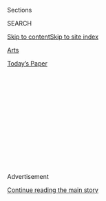 <div id="app">

<div>

<div>

<div>

<div class="NYTAppHideMasthead css-1q2w90k e1suatyy0">

<div class="section css-ui9rw0 e1suatyy2">

<div class="css-eph4ug er09x8g0">

<div class="css-6n7j50">

</div>

<span class="css-1dv1kvn">Sections</span>

<div class="css-10488qs">

<span class="css-1dv1kvn">SEARCH</span>

</div>

[Skip to content](#site-content)[Skip to site
index](#site-index)

</div>

<div id="masthead-section-label" class="css-1wr3we4 eaxe0e00">

[Arts](https://www.nytimes.com/section/arts)

</div>

<div class="css-10698na e1huz5gh0">

</div>

</div>

<div id="masthead-bar-one" class="section hasLinks css-15hmgas e1csuq9d3">

<div class="css-uqyvli e1csuq9d0">

</div>

<div class="css-1uqjmks e1csuq9d1">

</div>

<div class="css-9e9ivx">

[](https://myaccount.nytimes.com/auth/login?response_type=cookie&client_id=vi)

</div>

<div class="css-1bvtpon e1csuq9d2">

[Today’s
Paper](https://www.nytimes.com/section/todayspaper)

</div>

</div>

</div>

</div>

<div data-aria-hidden="false">

<div id="site-content" data-role="main">

<div>

<div class="css-1aor85t" style="opacity:0.000000001;z-index:-1;visibility:hidden">

<div class="css-1hqnpie">

<div class="css-epjblv">

<span class="css-17xtcya">[Arts](/section/arts)</span><span class="css-x15j1o">|</span><span class="css-fwqvlz">Martha
Nierenberg, Entrepreneur Who Sought Art’s Return, Dies at
96</span>

</div>

<div class="css-k008qs">

<div class="css-1iwv8en">

<span class="css-18z7m18"></span>

<div>

</div>

</div>

<span class="css-1n6z4y">https://nyti.ms/3hUQxXk</span>

<div class="css-1705lsu">

<div class="css-4xjgmj">

<div class="css-4skfbu" data-role="toolbar" data-aria-label="Social Media Share buttons, Save button, and Comments Panel with current comment count" data-testid="share-tools">

  - 
  - 
  - 
  - 
    
    <div class="css-6n7j50">
    
    </div>

  - 

</div>

</div>

</div>

</div>

</div>

</div>

<div id="NYT_TOP_BANNER_REGION" class="css-13pd83m">

</div>

<div id="top-wrapper" class="css-1sy8kpn">

<div id="top-slug" class="css-l9onyx">

Advertisement

</div>

[Continue reading the main
story](#after-top)

<div class="ad top-wrapper" style="text-align:center;height:100%;display:block;min-height:250px">

<div id="top" class="place-ad" data-position="top" data-size-key="top">

</div>

</div>

<div id="after-top">

</div>

</div>

<div>

<div id="sponsor-wrapper" class="css-1hyfx7x">

<div id="sponsor-slug" class="css-19vbshk">

Supported by

</div>

[Continue reading the main
story](#after-sponsor)

<div id="sponsor" class="ad sponsor-wrapper" style="text-align:center;height:100%;display:block">

</div>

<div id="after-sponsor">

</div>

</div>

<div class="css-186x18t">

</div>

<div class="css-1vkm6nb ehdk2mb0">

# Martha Nierenberg, Entrepreneur Who Sought Art’s Return, Dies at 96

</div>

A co-founder of Dansk Designs, she fought to recover family masterpieces
stolen by the Nazis when they invaded Hungary. The case, mired in a U.S.
court, goes on.

<div class="css-79elbk" data-testid="photoviewer-wrapper">

<div class="css-z3e15g" data-testid="photoviewer-wrapper-hidden">

</div>

<div class="css-1a48zt4 ehw59r15" data-testid="photoviewer-children">

![<span class="css-16f3y1r e13ogyst0" data-aria-hidden="true">Martha
Nierenberg at her home in Armonk, N.Y., in 1998.
</span><span class="css-cnj6d5 e1z0qqy90" itemprop="copyrightHolder"><span class="css-1ly73wi e1tej78p0">Credit...</span><span><span>
James Estrin/The New York
Times</span></span></span>](https://static01.nyt.com/images/2020/08/02/obituaries/02Nierenberg-obit1/Nierenberg-1-articleLarge.jpg?quality=75&auto=webp&disable=upscale)

</div>

</div>

<div class="css-18e8msd">

<div class="css-vp77d3 epjyd6m0">

<div class="css-1baulvz">

By [<span class="css-1baulvz last-byline" itemprop="name">Tom
Mashberg</span>](https://www.nytimes.com/by/tom-mashberg)

</div>

</div>

  - 
    
    <div class="css-ld3wwf e16638kd2">
    
    July 30,
    2020
    
    </div>

  - 
    
    <div class="css-4xjgmj">
    
    <div class="css-d8bdto" data-role="toolbar" data-aria-label="Social Media Share buttons, Save button, and Comments Panel with current comment count" data-testid="share-tools">
    
      - 
      - 
      - 
      - 
        
        <div class="css-6n7j50">
        
        </div>
    
      - 
    
    </div>
    
    </div>

</div>

</div>

<div class="section meteredContent css-1r7ky0e" name="articleBody" itemprop="articleBody">

<div class="css-1fanzo5 StoryBodyCompanionColumn">

<div class="css-53u6y8">

Martha Nierenberg had barely turned 20 when she was bundled off a train
in central Hungary and hidden by nuns in a Roman Catholic hospital. It
was March 1944, and a Nazi occupying force that included Adolf Eichmann
was marching into her home city, Budapest. Eichmann, a principal
engineer of the Holocaust, would immediately embark on the annihilation
of 500,000 Hungarian Jews.

Mrs. Nierenberg, who was born into one of Hungary’s wealthiest families,
evaded capture for two months before friends assured her that she could
venture home. There she learned that she would be among 42 family
members and close associates who were to be driven by the Germans to the
Austrian border and, several weeks later, allowed to escape to
Switzerland or Portugal.

The cost of life was high. The Nazis strong-armed the family into
signing away their estates, including some 2,500 pieces of precious art.
And Mrs. Nierenberg’s father, Alfons Weiss de Csepel, was among five
relatives who were forced to stay behind as hostages of the Third Reich.

A trained biochemist who spoke six languages, Mrs. Nierenberg made it to
the United States with her mother in 1945. She set off on a career as a
scientist and researcher at M.I.T. and the Rockefeller Institute for
Medical Research in New York, and then as an entrepreneur. She achieved
major success when, in 1954, she and her husband, Theodore Nierenberg,
founded the [Dansk Designs housewares
company](https://designresearch.sva.edu/research/dansk-designs-reinventing-the-american-tabletop-1954-1985/),
which reimagined and invigorated the American tabletop.

</div>

</div>

<div class="css-1fanzo5 StoryBodyCompanionColumn">

<div class="css-53u6y8">

Mrs. Nierenberg died in her sleep on June 27 at a senior living facility
in Rye, N.Y., according to her family. She was 96.

At her death she was a lead plaintiff in a 30-year Holocaust art
restitution battle with Hungary that counts as one of the highest-value
cases ever pursued by a single family. Among the 40 paintings Hungary
has refused to return are four by El Greco and others by Corot,
Velázquez and Courbet. Her trustee, her granddaughter Robin Bunevich,
estimates that the collection is worth $100 million. She said the family
would continue to press the case.

</div>

</div>

<div class="css-79elbk" data-testid="photoviewer-wrapper">

<div class="css-z3e15g" data-testid="photoviewer-wrapper-hidden">

</div>

<div class="css-1a48zt4 ehw59r15" data-testid="photoviewer-children">

![<span class="css-16f3y1r e13ogyst0" data-aria-hidden="true">Mrs.
Nierenberg at her home in 2008. A biochemist, she spoke six languages,
worked as a researcher and, with her husband, founded the Dansk Designs
housewares
company. </span><span class="css-cnj6d5 e1z0qqy90" itemprop="copyrightHolder"><span class="css-1ly73wi e1tej78p0">Credit...</span><span>(Joyce
Dopkeen/The New York
Times)</span></span>](https://static01.nyt.com/images/2020/07/27/obituaries/Nierenberg/merlin_21470445_f722669f-8c01-46c0-8cf9-d7fcb8f1c6df-articleLarge.jpg?quality=75&auto=webp&disable=upscale)

</div>

</div>

<div class="css-1fanzo5 StoryBodyCompanionColumn">

<div class="css-53u6y8">

In a 2019 interview for her memoirs, Mrs. Nierenberg spoke of growing up
surrounded by the [confiscated
masterpieces](http://hungarylootedart.com/?page_id=32) and other fine
art objects, ancient sculptures and pre-Renaissance furniture and rugs,
many of which had been expropriated by Eichmann himself.

“We love these paintings,” she said. “We would dearly like to have
something back.”

Martha Weiss de Csepel was born in Budapest on March 12, 1924, a
granddaughter of Baron Mor Lipot Herzog, one of Europe’s premier art and
antiquities collectors. Her paternal grandfather, Manfred Weiss de
Csepel, had built the Manfred Weiss Steel and Metal Works, Hungary’s
largest machine factory, which employed 40,000 people and pumped out
trucks, washing machines and other items, including munitions. Once the
Nazis seized control, they converted the works entirely into a factory
for weapons and war machinery.

</div>

</div>

<div class="css-1fanzo5 StoryBodyCompanionColumn">

<div class="css-53u6y8">

Martha’s mother, Erzsebet Herzog Weiss de Csepel, held a medical degree
and had studied psychiatry in Vienna. She saw to it that Martha and her
two brothers and a sister received advanced educations. Jewish by birth,
Martha was nonetheless sent to a Calvinist school, where she could focus
on science and math. After graduation she enrolled in a science college
in Budapest.

Despite enduring frightening moments, Mrs. Nierenberg was well aware
that her family’s wealth and prestige had insulated them from the worst
horrors of the Nazi genocide.

“Our family was really less touched by what was happening,” she
recalled. “But my friends were in trouble,” she added. “I had a number
of friends who were poured into labor camps. Everybody was in hiding.”

Her mother and two of her mother’s brothers had inherited the Herzog art
collection and chateau upon Baron Herzog’s death in 1934. During the
[upheaval
of 1944](https://memoirs.azrielifoundation.org/articles-and-excerpts/suddenly-the-shadow-fell-the-german-invasion-of-hungary),
they hid as much of the works as possible in bomb shelters, salt mines
and the basement of the Weiss
factory.

</div>

</div>

<div class="css-1h0maa8 e73j0it0">

<div class="css-1xdhyk6 erfvjey0">

<span class="css-1ly73wi e1tej78p0">Image</span>

<div class="css-zjzyr8">

<div data-testid="lazyimage-container" style="height:579.3555555555556px">

</div>

</div>

</div>

<span class="css-cnj6d5 e1z0qqy90" itemprop="copyrightHolder"><span class="css-1ly73wi e1tej78p0">Credit...</span><span>Herzog
Family
Archive</span></span>

<div class="css-1xdhyk6 erfvjey0">

<span class="css-1ly73wi e1tej78p0">Image</span>

<div class="css-zjzyr8">

<div data-testid="lazyimage-container" style="height:580.5805805805805px">

</div>

</div>

</div>

<span class="css-cnj6d5 e1z0qqy90" itemprop="copyrightHolder"><span class="css-1ly73wi e1tej78p0">Credit...</span><span>Herzog
Family Archive</span></span>

</div>

<div class="css-1fanzo5 StoryBodyCompanionColumn">

<div class="css-53u6y8">

Most of the masterworks were ferreted out by collaborators and delivered
to Eichmann’s headquarters at the Majestic Hotel in Budapest. He
earmarked a few dozen paintings for Berlin and handed the rest to the
Hungarian National Gallery and Budapest Museum of Fine Arts, which hold
them to this day. Hundreds of items remain unaccounted for.

</div>

</div>

<div class="css-1fanzo5 StoryBodyCompanionColumn">

<div class="css-53u6y8">

Mrs. Nierenberg and her mother never lost sight of recovering their
artistic birthright, but they were also intent on establishing their new
lives in New York. Martha set out to complete her science degree, moving
for a time to Cambridge, Mass., to study at Radcliffe and the
Massachusetts Institute of Technology.

She met Ted Nierenberg, a Manhattanite and the owner of a metal
finishing company, at the Broadway premiere of “Guys and Dolls” in
November 1950. They married the following year, moved to Great Neck, on
Long Island, and had four children, Lisa, Karin, Peter and Al, all of
whom survive their mother. [Mr. Nierenberg died in 2009
at 86.](https://www.nytimes.com/2009/08/04/arts/design/04nierenberg.html)

Eager to start a new business, the Nierenbergs toured Europe in 1954 to
seek out industrial items for the American market. In Copenhagen, they
discovered the work of the Danish designer [Jens
Quistgaard](https://www.nytimes.com/2008/02/02/arts/design/02quistgaard.html),
who was well-known in Europe for his sleek, elegant everyday flatware.

Enraptured by the Scandinavian modern style, Mr. Nierenberg barged into
Mr. Quistgaard’s studio that very day and proposed that they go into
business together. As Mrs. Nierenberg recalled, “Ted was often
impulsive, and I had to go along with his antics.”

So began a 30-year partnership that saw Dansk extend well beyond cutlery
into silverware and tableware; saucepans and casserole dishes made of
enamel-coated steel; glazed stoneware; wine glasses; and pitchers, bowls
and pepper mills made from exotic woods. With Mr. Quistgaard as chief
designer and Mr. Nierenberg as head of marketing, the brand achieved
international success by taking aim at high-end buyers with slogans like
“Expensive … by Design.”

The Nierenbergs, by then living in an expansive glass and timber home
surrounded by woodlands in Armonk, N.Y., retired in 1985 and sold the
company and its 31 retail stores to their employees. Dansk is now owned
by Lenox China.

</div>

</div>

<div class="css-1fanzo5 StoryBodyCompanionColumn">

<div class="css-53u6y8">

With the opening of Hungary to the West in 1989, Mrs. Nierenberg and the
other Herzog heirs, spearheaded by David L. de Csepel of Los Angeles, a
grandson of Erzsebet Herzog Weiss de Csepel, reached out to the
authorities in their homeland hoping for an amicable agreement on the
art. But despite help from Senators Hillary Rodham Clinton of New York,
Edward M. Kennedy of Massachusetts and Frank R. Lautenberg of New
Jersey, they were rebuffed.

The family took their case to the Hungarian court system in the
mid-2000s, but after several years of rulings they found no relief. So
in 2010, with funding from the billionaire philanthropist Ronald S.
Lauder, they [filed
suit](http://www.hungarylootedart.com/wp-content/uploads/2010/06/Herzog_Background.pdf)
in United States District Court for the District of Columbia, where the
case has faced a welter of procedural and technical claims ever since.

“It would be so simple for the government to make this right, but our
struggle goes on,” Mrs. Nierenberg said in 2019. Ruefully, she added, “I
guess they’re hoping they can wait me out.”

</div>

</div>

</div>

<div>

</div>

<div>

</div>

<div>

</div>

<div>

<div id="bottom-wrapper" class="css-1ede5it">

<div id="bottom-slug" class="css-l9onyx">

Advertisement

</div>

[Continue reading the main
story](#after-bottom)

<div id="bottom" class="ad bottom-wrapper" style="text-align:center;height:100%;display:block;min-height:90px">

</div>

<div id="after-bottom">

</div>

</div>

</div>

</div>

</div>

## Site Index

<div>

</div>

## Site Information Navigation

  - [© <span>2020</span> <span>The New York Times
    Company</span>](https://help.nytimes.com/hc/en-us/articles/115014792127-Copyright-notice)

<!-- end list -->

  - [NYTCo](https://www.nytco.com/)
  - [Contact
    Us](https://help.nytimes.com/hc/en-us/articles/115015385887-Contact-Us)
  - [Work with us](https://www.nytco.com/careers/)
  - [Advertise](https://nytmediakit.com/)
  - [T Brand Studio](http://www.tbrandstudio.com/)
  - [Your Ad
    Choices](https://www.nytimes.com/privacy/cookie-policy#how-do-i-manage-trackers)
  - [Privacy](https://www.nytimes.com/privacy)
  - [Terms of
    Service](https://help.nytimes.com/hc/en-us/articles/115014893428-Terms-of-service)
  - [Terms of
    Sale](https://help.nytimes.com/hc/en-us/articles/115014893968-Terms-of-sale)
  - [Site
    Map](https://spiderbites.nytimes.com)
  - [Help](https://help.nytimes.com/hc/en-us)
  - [Subscriptions](https://www.nytimes.com/subscription?campaignId=37WXW)

</div>

</div>

</div>

</div>
